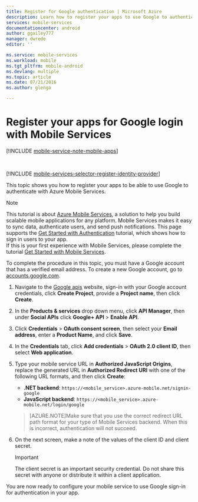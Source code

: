 ```yaml
---
title: Register for Google authentication | Microsoft Azure
description: Learn how to register your apps to use Google to authenticate with Azure Mobile Services.
services: mobile-services
documentationcenter: android
author: ggailey777
manager: dwrede
editor: ''

ms.service: mobile-services
ms.workload: mobile
ms.tgt_pltfrm: mobile-android
ms.devlang: multiple
ms.topic: article
ms.date: 07/21/2016
ms.author: glenga

---
```

# Register your apps for Google login with Mobile Services
[!INCLUDE [mobile-service-note-mobile-apps](../../includes/mobile-services-note-mobile-apps.md)]

&nbsp;

[!INCLUDE [mobile-services-selector-register-identity-provider](../../includes/mobile-services-selector-register-identity-provider.md)]

This topic shows you how to register your apps to be able to use Google to authenticate with Azure Mobile Services.

> [!NOTE]
> This tutorial is about [Azure Mobile Services](https://azure.microsoft.com/services/mobile-services/), a solution to help you build scalable mobile applications for any platform. Mobile Services makes it easy to sync data, authenticate users, and send push notifications. This page supports the [Get Started with Authentication](mobile-services-ios-get-started-users.md) tutorial, which shows how to sign in users to your app.
> <br/>If this is your first experience with Mobile Services, please complete the tutorial [Get Started with Mobile Services](mobile-services-ios-get-started.md).
> 
> 

To complete the procedure in this topic, you must have a Google account that has a verified email address. To create a new Google account, go to <a href="http://go.microsoft.com/fwlink/p/?LinkId=268302" target="_blank">accounts.google.com</a>.

1. Navigate to the [Google apis](http://go.microsoft.com/fwlink/p/?LinkId=268303) website, sign-in with your Google account credentials, click **Create Project**, provide a **Project name**, then click **Create**.
2. In the **Products & services** drop down menu, click **API Manager**, then under **Social APIs** click **Google+ API** > **Enable API**.
3. Click **Credentials** > **OAuth consent screen**, then select your **Email address**,  enter a **Product Name**, and click **Save**.
4. In the **Credentials** tab, click **Add credentials** > **OAuth 2.0 client ID**, then select **Web application**.
5. Type your mobile service URL in **Authorized JavaScript Origins**, replace the generated URL in **Authorized Redirect URI** with one of the following URL formats, and then click **Create**:

    + **.NET backend**: `https://<mobile_service>.azure-mobile.net/signin-google`
    + **JavaScript backend**: `https://<mobile_service>.azure-mobile.net/login/google`

     >[AZURE.NOTE]Make sure that you use the correct redirect URL path format for your type of Mobile Services backend. When this is incorrect, authentication will not succeed.

1. On the next screen, make a note of the values of the client ID and client secret.
   
   > [!IMPORTANT]
   > The client secret is an important security credential. Do not share this secret with anyone or distribute it within a client application.
   > 
   > 

You are now ready to configure your mobile service to use Google sign-in for authentication in your app.

<!-- Anchors. -->

<!-- Images. -->

<!-- URLs. -->

[Google apis]: http://go.microsoft.com/fwlink/p/?LinkId=268303
[Get started with authentication]: /develop/mobile/tutorials/get-started-with-users-dotnet/
